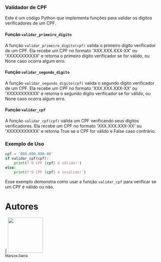 ### Validador de CPF

Este é um código Python que implementa funções para validar os dígitos verificadores de um CPF.

#### Função `validar_primeiro_digito`

A função `validar_primeiro_digito(cpf)` valida o primeiro dígito verificador de um CPF. Ela recebe um CPF no formato 'XXX.XXX.XXX-XX' ou 'XXXXXXXXXXX' e retorna o primeiro dígito verificador se for válido, ou None caso ocorra algum erro.

#### Função `validar_segundo_digito`

A função `validar_segundo_digito(cpf)` valida o segundo dígito verificador de um CPF. Ela recebe um CPF no formato 'XXX.XXX.XXX-XX' ou 'XXXXXXXXXXX' e retorna o segundo dígito verificador se for válido, ou None caso ocorra algum erro.

#### Função `validar_cpf`

A função `validar_cpf(cpf)` valida um CPF verificando seus dígitos verificadores. Ela recebe um CPF no formato 'XXX.XXX.XXX-XX' ou 'XXXXXXXXXXX' e retorna True se o CPF for válido e False caso contrário.

### Exemplo de Uso

```python
cpf = '000.000.000-00'
if validar_cpf(cpf):
    print(f'O CPF {cpf} é válido!')
else:
    print(f'O CPF {cpf} é inválido!')
```

Esse exemplo demonstra como usar a função `validar_cpf` para verificar se um CPF é válido ou não.

# Autores

| [<img src="https://avatars.githubusercontent.com/u/78652932?v=4" width=115><br><sub>Marcos Serra</sub>](https://github.com/marcosserra1)
